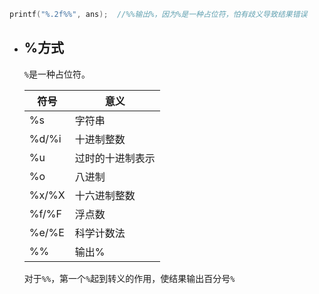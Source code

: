 

```c++
printf("%.2f%%", ans);  //%%输出%，因为%是一种占位符，怕有歧义导致结果错误
```



- ## %方式

  `%`是一种占位符。

  | 符号  | 意义             |
  | ----- | ---------------- |
  | %s    | 字符串           |
  | %d/%i | 十进制整数       |
  | %u    | 过时的十进制表示 |
  | %o    | 八进制           |
  | %x/%X | 十六进制整数     |
  | %f/%F | 浮点数           |
  | %e/%E | 科学计数法       |
  | %%    | 输出%            |

  对于`%%`，第一个`%`起到转义的作用，使结果输出百分号`%`

